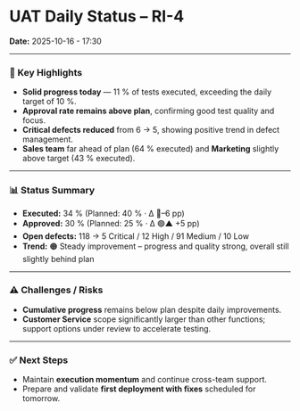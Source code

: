 # UAT Daily Status – RI-4  
**Date:** 2025-10-16  - 17:30

---

### 🔹 Key Highlights
- **Solid progress today** — 11 % of tests executed, exceeding the daily target of 10 %.  
- **Approval rate remains above plan**, confirming good test quality and focus.  
- **Critical defects reduced** from 6 → 5, showing positive trend in defect management.  
- **Sales team** far ahead of plan (64 % executed) and **Marketing** slightly above target (43 % executed).  

---

### 📊 Status Summary
- **Executed:** 34 % (Planned: 40 % · Δ 🔻–6 pp)  
- **Approved:** 30 % (Planned: 25 % · Δ 🟢▲ +5 pp)  
- **Open defects:** 118 → 5 Critical / 12 High / 91 Medium / 10 Low  
- **Trend:** 🟠 Steady improvement – progress and quality strong, overall still slightly behind plan  

---

### ⚠️ Challenges / Risks
- **Cumulative progress** remains below plan despite daily improvements.  
- **Customer Service** scope significantly larger than other functions; support options under review to accelerate testing.  

---

### ✅ Next Steps
- Maintain **execution momentum** and continue cross-team support.  
- Prepare and validate **first deployment with fixes** scheduled for tomorrow.  


